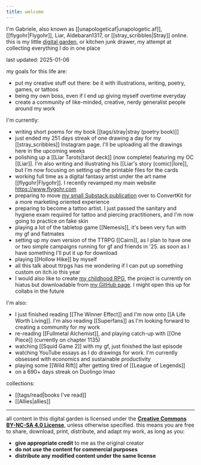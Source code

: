 ```yaml
---
title: welcome
---
```

I'm Gabriele, also known as [[unapologeticaf|unapologetic.af]], [[flygohr|Flygohr]], Liar, Aldebaran1317, or [[stray_scribbles|Stray]] online. this is my little [digital garden](https://jzhao.xyz/posts/networked-thought#what-is-digital-gardening), or kitchen junk drawer, my attempt at collecting everything I do in one place

last updated: 2025-01-06

my goals for this life are:
- put my creative stuff out there: be it with illustrations, writing, poetry, games, or tattoos
- being my own boss, even if I end up giving myself overtime everyday
- create a community of like-minded, creative, nerdy generalist people around my work

I'm currently:
- writing short poems for my book [[tags/stray|stray (poetry book)]]
- just ended my 251 days streak of one drawing a day for my [[stray_scribbles]] Instagram page. I'll be uploading all the drawings here in the upcoming weeks
- polishing up a [[Liar Tarots|tarot deck]] (now complete) featuring my OC [[Liar]]. I'm also writing and illustrating his [[Liar's story (comic)|lore]], but I'm now focusing on setting up the printable files for the cards
- working full time as a digital fantasy artist under the art name [[flygohr|Flygohr]]. I recently revamped my main website https://www.flygohr.com
- preparing to move [my small Substack publication](https://flygohr.substack.com/) over to ConvertKit for a more marketing oriented experience
- preparing to become a tattoo artist. I just passed the sanitary and hygiene exam required for tattoo and piercing practitioners, and I'm now going to practice on fake skin
- playing a lot of the tabletop game [[Nemesis]], it's been very fun with my gf and flatmates
- setting up my own version of the TTRPG [[Cairn]], as I plan to have one or two simple campaigns running for gf and friends in '25. as soon as I have something I'll put it up for download
- playing [[Hollow Hike]] by myself
- all this talk about ttrpgs has me wondering if I can put up something custom on itch.io this year
- I would also like to create [my childhood RPG](https://github.com/unapologeticaf/childhood-rpg), the project is currently on hiatus but downloadable from [my GitHub page](https://github.com/unapologeticaf/). I might open this up for collabs in the future

I'm also:
- I just finished reading [[The Winner Effect]] and I'm now onto [[A Life Worth Living]]. I'm also reading [[Superfans]] as I'm looking forward to creating a community for my work
- re-reading [[Fullmetal Alchemist]], and playing catch-up with [[One Piece]] (currently on chapter 1135)
- watching [[Squid Game 2]] with my gf, just finished the last episode
- watching YouTube essays as I do drawings for work. I'm currently obsessed with economics and sustainable productivity
- playing some [[Wild Rift]] after getting tired of [[League of Legends]]
- on a 690+ days streak on Duolingo lmao

collections:
- [[tags/read|books I've read]]
- [[Allies|allies]]

---

all content in this digital garden is licensed under the **[Creative Commons BY-NC-SA 4.0 License](https://creativecommons.org/licenses/by-nc-sa/4.0/deed.en)**, unless otherwise specified. this means you are free to share, download, print, distribute, and adapt my work, as long as you:

- **give appropriate credit** to me as the original creator
- **do not use the content for commercial purposes**
- **distribute any modified content under the same license**
